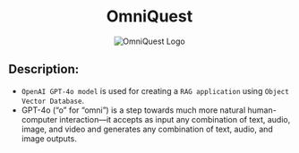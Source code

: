 <h1 align="center">
  OmniQuest
</h1>
<p align="center">
  <img src="https://github.com/Manoj-2702/OmniQuest/assets/103581128/69eaab48-793b-4e5b-9bab-c9f9bd9b5d54" alt="OmniQuest Logo"/>
</p>


## Description:
- `OpenAI GPT-4o model` is used for creating a `RAG application` using `Object Vector Database`.
- GPT-4o (“o” for “omni”) is a step towards much more natural human-computer interaction—it accepts as input any combination of text, audio, image, and video and generates any combination of text, audio, and image outputs.
